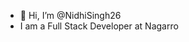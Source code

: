 - 👋 Hi, I’m @NidhiSingh26
- I am a Full Stack Developer at Nagarro 



<!---
NidhiSingh26/NidhiSingh26 is a ✨ special ✨ repository because its `README.md` (this file) appears on your GitHub profile.
You can click the Preview link to take a look at your changes.
--->
